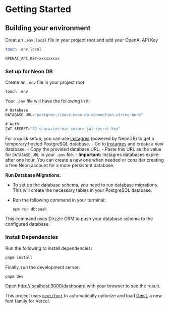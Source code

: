 # Getting Started

## Building your environment

Creat an `.env.local` file in your project root and add your OpenAI API Key

```bash
touch .env.local
```

```javascript
OPENAI_API_KEY=xxxxxxxxx
```

### Set up for Neon DB

Create an `.env` file in your project root

`touch .env`

Your `.env` file will have the following in it:

```javascript
# Database
DATABASE_URL="postgres://your-neon-db-connection-string-here"

# Auth
JWT_SECRET="32-character-min-secure-jwt-secret-key" 
```

For a quick setup, you can use [Instagres](https://www.instagres.com/) (powered by NeonDB) to get a temporary hosted PostgreSQL database.
       - Go to [Instagres](https://www.instagres.com/) and create a new database.
       - Copy the provided database URL.
       - Paste this URL as the value for `DATABASE_URL` in your `.env` file.
       - **Important:** Instagres databases expire after one hour. You can create a new one when needed or consider creating a free Neon account for a more persistent database.

**Run Database Migrations:**

- To set up the database schema, you need to run database migrations. This will create the necessary tables in your PostgreSQL database.
- Run the following command in your terminal:

     ```bash
     npm run db:push
     ```

This command uses Dirzzle ORM to push your database schema to the configured database.

### Install Dependencies

Run the following to install dependencies:

```bash
pnpm install
```

Finally, run the development server:

```bash
pnpm dev
```

Open [http://localhost:3000/dashboard](http://localhost:3000/dashboard) with your browser to see the result.

This project uses [`next/font`](https://nextjs.org/docs/app/building-your-application/optimizing/fonts) to automatically optimize and load [Geist](https://vercel.com/font), a new font family for Vercel.

